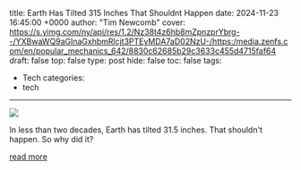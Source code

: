 title: Earth Has Tilted 315 Inches That Shouldnt Happen
date: 2024-11-23 16:45:00 +0000
author: "Tim Newcomb"
cover: https://s.yimg.com/ny/api/res/1.2/Nz38t4z6hb8mZpnzprYbrg--/YXBwaWQ9aGlnaGxhbmRlcjt3PTEyMDA7aD02NzU-/https:/media.zenfs.com/en/popular_mechanics_642/8830c62685b29c3633c455d4715faf64
draft: false
top: false
type: post
hide: false
toc: false
tags:
  - Tech
categories:
  - tech
---

![](https://s.yimg.com/ny/api/res/1.2/Nz38t4z6hb8mZpnzprYbrg--/YXBwaWQ9aGlnaGxhbmRlcjt3PTEyMDA7aD02NzU-/https:/media.zenfs.com/en/popular_mechanics_642/8830c62685b29c3633c455d4715faf64)

In less than two decades, Earth has tilted 31.5 inches. That shouldn't happen. So why did it?

[read more](https://www.popularmechanics.com/science/environment/a62995913/why-has-earth-tilted/)
